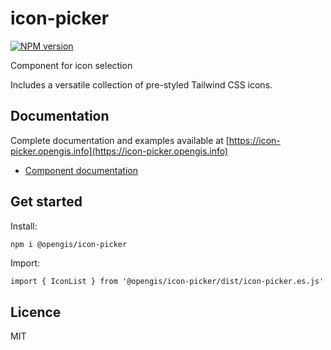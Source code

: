 # icon-picker

[![NPM version](https://img.shields.io/npm/v/@opengis/icon-picker?style=plain)](https://www.npmjs.com/package/@opengis/icon-picker)

Component for icon selection

Includes a versatile collection of pre-styled Tailwind CSS icons.

## Documentation

Complete documentation and examples available at [https://icon-picker.opengis.info](https://icon-picker.opengis.info)

- [Component documentation](https://icon-picker.opengis.info/guide/)

## Get started


Install:

```bash
npm i @opengis/icon-picker
```

Import:

```vue
import { IconList } from '@opengis/icon-picker/dist/icon-picker.es.js'
```

## Licence

MIT
